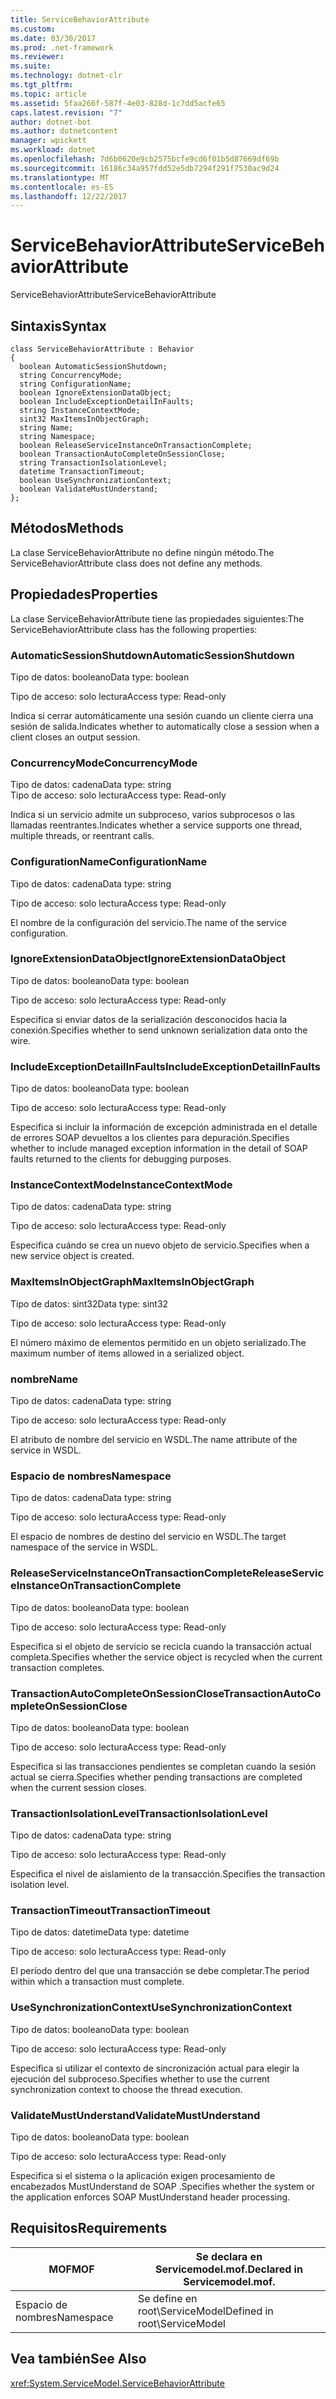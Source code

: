```yaml
---
title: ServiceBehaviorAttribute
ms.custom: 
ms.date: 03/30/2017
ms.prod: .net-framework
ms.reviewer: 
ms.suite: 
ms.technology: dotnet-clr
ms.tgt_pltfrm: 
ms.topic: article
ms.assetid: 5faa266f-587f-4e03-828d-1c7dd5acfe65
caps.latest.revision: "7"
author: dotnet-bot
ms.author: dotnetcontent
manager: wpickett
ms.workload: dotnet
ms.openlocfilehash: 7d6b0620e9cb2575bcfe9cd6f01b5d87669df69b
ms.sourcegitcommit: 16186c34a957fdd52e5db7294f291f7530ac9d24
ms.translationtype: MT
ms.contentlocale: es-ES
ms.lasthandoff: 12/22/2017
---
```

# <a name="servicebehaviorattribute"></a><span data-ttu-id="bdd37-102">ServiceBehaviorAttribute</span><span class="sxs-lookup"><span data-stu-id="bdd37-102">ServiceBehaviorAttribute</span></span>
<span data-ttu-id="bdd37-103">ServiceBehaviorAttribute</span><span class="sxs-lookup"><span data-stu-id="bdd37-103">ServiceBehaviorAttribute</span></span>  
  
## <a name="syntax"></a><span data-ttu-id="bdd37-104">Sintaxis</span><span class="sxs-lookup"><span data-stu-id="bdd37-104">Syntax</span></span>  
  
```  
class ServiceBehaviorAttribute : Behavior  
{  
  boolean AutomaticSessionShutdown;  
  string ConcurrencyMode;  
  string ConfigurationName;  
  boolean IgnoreExtensionDataObject;  
  boolean IncludeExceptionDetailInFaults;  
  string InstanceContextMode;  
  sint32 MaxItemsInObjectGraph;  
  string Name;  
  string Namespace;  
  boolean ReleaseServiceInstanceOnTransactionComplete;  
  boolean TransactionAutoCompleteOnSessionClose;  
  string TransactionIsolationLevel;  
  datetime TransactionTimeout;  
  boolean UseSynchronizationContext;  
  boolean ValidateMustUnderstand;  
};  
```  
  
## <a name="methods"></a><span data-ttu-id="bdd37-105">Métodos</span><span class="sxs-lookup"><span data-stu-id="bdd37-105">Methods</span></span>  
 <span data-ttu-id="bdd37-106">La clase ServiceBehaviorAttribute no define ningún método.</span><span class="sxs-lookup"><span data-stu-id="bdd37-106">The ServiceBehaviorAttribute class does not define any methods.</span></span>  
  
## <a name="properties"></a><span data-ttu-id="bdd37-107">Propiedades</span><span class="sxs-lookup"><span data-stu-id="bdd37-107">Properties</span></span>  
 <span data-ttu-id="bdd37-108">La clase ServiceBehaviorAttribute tiene las propiedades siguientes:</span><span class="sxs-lookup"><span data-stu-id="bdd37-108">The ServiceBehaviorAttribute class has the following properties:</span></span>  
  
### <a name="automaticsessionshutdown"></a><span data-ttu-id="bdd37-109">AutomaticSessionShutdown</span><span class="sxs-lookup"><span data-stu-id="bdd37-109">AutomaticSessionShutdown</span></span>  
 <span data-ttu-id="bdd37-110">Tipo de datos: booleano</span><span class="sxs-lookup"><span data-stu-id="bdd37-110">Data type: boolean</span></span>  
  
 <span data-ttu-id="bdd37-111">Tipo de acceso: solo lectura</span><span class="sxs-lookup"><span data-stu-id="bdd37-111">Access type: Read-only</span></span>  
  
 <span data-ttu-id="bdd37-112">Indica si cerrar automáticamente una sesión cuando un cliente cierra una sesión de salida.</span><span class="sxs-lookup"><span data-stu-id="bdd37-112">Indicates whether to automatically close a session when a client closes an output session.</span></span>  
  
### <a name="concurrencymode"></a><span data-ttu-id="bdd37-113">ConcurrencyMode</span><span class="sxs-lookup"><span data-stu-id="bdd37-113">ConcurrencyMode</span></span>  
 <span data-ttu-id="bdd37-114">Tipo de datos: cadena</span><span class="sxs-lookup"><span data-stu-id="bdd37-114">Data type: string</span></span>  
<span data-ttu-id="bdd37-115">Tipo de acceso: solo lectura</span><span class="sxs-lookup"><span data-stu-id="bdd37-115">Access type: Read-only</span></span>  
  
 <span data-ttu-id="bdd37-116">Indica si un servicio admite un subproceso, varios subprocesos o las llamadas reentrantes.</span><span class="sxs-lookup"><span data-stu-id="bdd37-116">Indicates whether a service supports one thread, multiple threads, or reentrant calls.</span></span>  
  
### <a name="configurationname"></a><span data-ttu-id="bdd37-117">ConfigurationName</span><span class="sxs-lookup"><span data-stu-id="bdd37-117">ConfigurationName</span></span>  
 <span data-ttu-id="bdd37-118">Tipo de datos: cadena</span><span class="sxs-lookup"><span data-stu-id="bdd37-118">Data type: string</span></span>  
  
 <span data-ttu-id="bdd37-119">Tipo de acceso: solo lectura</span><span class="sxs-lookup"><span data-stu-id="bdd37-119">Access type: Read-only</span></span>  
  
 <span data-ttu-id="bdd37-120">El nombre de la configuración del servicio.</span><span class="sxs-lookup"><span data-stu-id="bdd37-120">The name of the service configuration.</span></span>  
  
### <a name="ignoreextensiondataobject"></a><span data-ttu-id="bdd37-121">IgnoreExtensionDataObject</span><span class="sxs-lookup"><span data-stu-id="bdd37-121">IgnoreExtensionDataObject</span></span>  
 <span data-ttu-id="bdd37-122">Tipo de datos: booleano</span><span class="sxs-lookup"><span data-stu-id="bdd37-122">Data type: boolean</span></span>  
  
 <span data-ttu-id="bdd37-123">Tipo de acceso: solo lectura</span><span class="sxs-lookup"><span data-stu-id="bdd37-123">Access type: Read-only</span></span>  
  
 <span data-ttu-id="bdd37-124">Especifica si enviar datos de la serialización desconocidos hacia la conexión.</span><span class="sxs-lookup"><span data-stu-id="bdd37-124">Specifies whether to send unknown serialization data onto the wire.</span></span>  
  
### <a name="includeexceptiondetailinfaults"></a><span data-ttu-id="bdd37-125">IncludeExceptionDetailInFaults</span><span class="sxs-lookup"><span data-stu-id="bdd37-125">IncludeExceptionDetailInFaults</span></span>  
 <span data-ttu-id="bdd37-126">Tipo de datos: booleano</span><span class="sxs-lookup"><span data-stu-id="bdd37-126">Data type: boolean</span></span>  
  
 <span data-ttu-id="bdd37-127">Tipo de acceso: solo lectura</span><span class="sxs-lookup"><span data-stu-id="bdd37-127">Access type: Read-only</span></span>  
  
 <span data-ttu-id="bdd37-128">Especifica si incluir la información de excepción administrada en el detalle de errores  SOAP devueltos a los clientes para depuración.</span><span class="sxs-lookup"><span data-stu-id="bdd37-128">Specifies whether to include managed exception information in the detail of SOAP faults returned to the clients for debugging purposes.</span></span>  
  
### <a name="instancecontextmode"></a><span data-ttu-id="bdd37-129">InstanceContextMode</span><span class="sxs-lookup"><span data-stu-id="bdd37-129">InstanceContextMode</span></span>  
 <span data-ttu-id="bdd37-130">Tipo de datos: cadena</span><span class="sxs-lookup"><span data-stu-id="bdd37-130">Data type: string</span></span>  
  
 <span data-ttu-id="bdd37-131">Tipo de acceso: solo lectura</span><span class="sxs-lookup"><span data-stu-id="bdd37-131">Access type: Read-only</span></span>  
  
 <span data-ttu-id="bdd37-132">Especifica cuándo se crea un nuevo objeto de servicio.</span><span class="sxs-lookup"><span data-stu-id="bdd37-132">Specifies when a new service object is created.</span></span>  
  
### <a name="maxitemsinobjectgraph"></a><span data-ttu-id="bdd37-133">MaxItemsInObjectGraph</span><span class="sxs-lookup"><span data-stu-id="bdd37-133">MaxItemsInObjectGraph</span></span>  
 <span data-ttu-id="bdd37-134">Tipo de datos: sint32</span><span class="sxs-lookup"><span data-stu-id="bdd37-134">Data type: sint32</span></span>  
  
 <span data-ttu-id="bdd37-135">Tipo de acceso: solo lectura</span><span class="sxs-lookup"><span data-stu-id="bdd37-135">Access type: Read-only</span></span>  
  
 <span data-ttu-id="bdd37-136">El número máximo de elementos permitido en un objeto serializado.</span><span class="sxs-lookup"><span data-stu-id="bdd37-136">The maximum number of items allowed in a serialized object.</span></span>  
  
### <a name="name"></a><span data-ttu-id="bdd37-137">nombre</span><span class="sxs-lookup"><span data-stu-id="bdd37-137">Name</span></span>  
 <span data-ttu-id="bdd37-138">Tipo de datos: cadena</span><span class="sxs-lookup"><span data-stu-id="bdd37-138">Data type: string</span></span>  
  
 <span data-ttu-id="bdd37-139">Tipo de acceso: solo lectura</span><span class="sxs-lookup"><span data-stu-id="bdd37-139">Access type: Read-only</span></span>  
  
 <span data-ttu-id="bdd37-140">El atributo de nombre del servicio en WSDL.</span><span class="sxs-lookup"><span data-stu-id="bdd37-140">The name attribute of the service in WSDL.</span></span>  
  
### <a name="namespace"></a><span data-ttu-id="bdd37-141">Espacio de nombres</span><span class="sxs-lookup"><span data-stu-id="bdd37-141">Namespace</span></span>  
 <span data-ttu-id="bdd37-142">Tipo de datos: cadena</span><span class="sxs-lookup"><span data-stu-id="bdd37-142">Data type: string</span></span>  
  
 <span data-ttu-id="bdd37-143">Tipo de acceso: solo lectura</span><span class="sxs-lookup"><span data-stu-id="bdd37-143">Access type: Read-only</span></span>  
  
 <span data-ttu-id="bdd37-144">El espacio de nombres de destino del servicio en WSDL.</span><span class="sxs-lookup"><span data-stu-id="bdd37-144">The target namespace of the service in WSDL.</span></span>  
  
### <a name="releaseserviceinstanceontransactioncomplete"></a><span data-ttu-id="bdd37-145">ReleaseServiceInstanceOnTransactionComplete</span><span class="sxs-lookup"><span data-stu-id="bdd37-145">ReleaseServiceInstanceOnTransactionComplete</span></span>  
 <span data-ttu-id="bdd37-146">Tipo de datos: booleano</span><span class="sxs-lookup"><span data-stu-id="bdd37-146">Data type: boolean</span></span>  
  
 <span data-ttu-id="bdd37-147">Tipo de acceso: solo lectura</span><span class="sxs-lookup"><span data-stu-id="bdd37-147">Access type: Read-only</span></span>  
  
 <span data-ttu-id="bdd37-148">Especifica si el objeto de servicio se recicla cuando la transacción actual completa.</span><span class="sxs-lookup"><span data-stu-id="bdd37-148">Specifies whether the service object is recycled when the current transaction completes.</span></span>  
  
### <a name="transactionautocompleteonsessionclose"></a><span data-ttu-id="bdd37-149">TransactionAutoCompleteOnSessionClose</span><span class="sxs-lookup"><span data-stu-id="bdd37-149">TransactionAutoCompleteOnSessionClose</span></span>  
 <span data-ttu-id="bdd37-150">Tipo de datos: booleano</span><span class="sxs-lookup"><span data-stu-id="bdd37-150">Data type: boolean</span></span>  
  
 <span data-ttu-id="bdd37-151">Tipo de acceso: solo lectura</span><span class="sxs-lookup"><span data-stu-id="bdd37-151">Access type: Read-only</span></span>  
  
 <span data-ttu-id="bdd37-152">Especifica si las transacciones pendientes se completan cuando la sesión actual se cierra.</span><span class="sxs-lookup"><span data-stu-id="bdd37-152">Specifies whether pending transactions are completed when the current session closes.</span></span>  
  
### <a name="transactionisolationlevel"></a><span data-ttu-id="bdd37-153">TransactionIsolationLevel</span><span class="sxs-lookup"><span data-stu-id="bdd37-153">TransactionIsolationLevel</span></span>  
 <span data-ttu-id="bdd37-154">Tipo de datos: cadena</span><span class="sxs-lookup"><span data-stu-id="bdd37-154">Data type: string</span></span>  
  
 <span data-ttu-id="bdd37-155">Tipo de acceso: solo lectura</span><span class="sxs-lookup"><span data-stu-id="bdd37-155">Access type: Read-only</span></span>  
  
 <span data-ttu-id="bdd37-156">Especifica el nivel de aislamiento de la transacción.</span><span class="sxs-lookup"><span data-stu-id="bdd37-156">Specifies the transaction isolation level.</span></span>  
  
### <a name="transactiontimeout"></a><span data-ttu-id="bdd37-157">TransactionTimeout</span><span class="sxs-lookup"><span data-stu-id="bdd37-157">TransactionTimeout</span></span>  
 <span data-ttu-id="bdd37-158">Tipo de datos: datetime</span><span class="sxs-lookup"><span data-stu-id="bdd37-158">Data type: datetime</span></span>  
  
 <span data-ttu-id="bdd37-159">Tipo de acceso: solo lectura</span><span class="sxs-lookup"><span data-stu-id="bdd37-159">Access type: Read-only</span></span>  
  
 <span data-ttu-id="bdd37-160">El período dentro del que una transacción se debe completar.</span><span class="sxs-lookup"><span data-stu-id="bdd37-160">The period within which a transaction must complete.</span></span>  
  
### <a name="usesynchronizationcontext"></a><span data-ttu-id="bdd37-161">UseSynchronizationContext</span><span class="sxs-lookup"><span data-stu-id="bdd37-161">UseSynchronizationContext</span></span>  
 <span data-ttu-id="bdd37-162">Tipo de datos: booleano</span><span class="sxs-lookup"><span data-stu-id="bdd37-162">Data type: boolean</span></span>  
  
 <span data-ttu-id="bdd37-163">Tipo de acceso: solo lectura</span><span class="sxs-lookup"><span data-stu-id="bdd37-163">Access type: Read-only</span></span>  
  
 <span data-ttu-id="bdd37-164">Especifica si utilizar el contexto de sincronización actual para elegir la ejecución del subproceso.</span><span class="sxs-lookup"><span data-stu-id="bdd37-164">Specifies whether to use the current synchronization context to choose the thread execution.</span></span>  
  
### <a name="validatemustunderstand"></a><span data-ttu-id="bdd37-165">ValidateMustUnderstand</span><span class="sxs-lookup"><span data-stu-id="bdd37-165">ValidateMustUnderstand</span></span>  
 <span data-ttu-id="bdd37-166">Tipo de datos: booleano</span><span class="sxs-lookup"><span data-stu-id="bdd37-166">Data type: boolean</span></span>  
  
 <span data-ttu-id="bdd37-167">Tipo de acceso: solo lectura</span><span class="sxs-lookup"><span data-stu-id="bdd37-167">Access type: Read-only</span></span>  
  
 <span data-ttu-id="bdd37-168">Especifica si el sistema o la aplicación exigen procesamiento de encabezados MustUnderstand de SOAP .</span><span class="sxs-lookup"><span data-stu-id="bdd37-168">Specifies whether the system or the application enforces SOAP MustUnderstand header processing.</span></span>  
  
## <a name="requirements"></a><span data-ttu-id="bdd37-169">Requisitos</span><span class="sxs-lookup"><span data-stu-id="bdd37-169">Requirements</span></span>  
  
|<span data-ttu-id="bdd37-170">MOF</span><span class="sxs-lookup"><span data-stu-id="bdd37-170">MOF</span></span>|<span data-ttu-id="bdd37-171">Se declara en Servicemodel.mof.</span><span class="sxs-lookup"><span data-stu-id="bdd37-171">Declared in Servicemodel.mof.</span></span>|  
|---------|-----------------------------------|  
|<span data-ttu-id="bdd37-172">Espacio de nombres</span><span class="sxs-lookup"><span data-stu-id="bdd37-172">Namespace</span></span>|<span data-ttu-id="bdd37-173">Se define en root\ServiceModel</span><span class="sxs-lookup"><span data-stu-id="bdd37-173">Defined in root\ServiceModel</span></span>|  
  
## <a name="see-also"></a><span data-ttu-id="bdd37-174">Vea también</span><span class="sxs-lookup"><span data-stu-id="bdd37-174">See Also</span></span>  
 <xref:System.ServiceModel.ServiceBehaviorAttribute>
